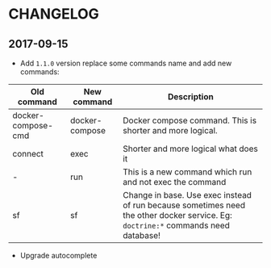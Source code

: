 CHANGELOG
=========

## 2017-09-15

- Add `1.1.0` version replace some commands name and add new commands:

| Old command        | New command    | Description |
| ------------------ | -------------- | ----------- |
| docker-compose-cmd | docker-compose | Docker compose command. This is shorter and more logical. |
| connect            | exec           | Shorter and more logical what does it |
| -                  | run            | This is a new command which run and not exec the command |
| sf                 | sf             | Change in base. Use exec instead of run because sometimes need the other docker service. Eg: `doctrine:*` commands need database! |

- Upgrade autocomplete

